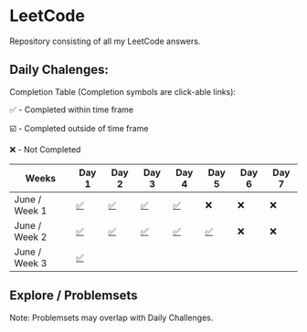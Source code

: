 # LeetCode
Repository consisting of all my LeetCode answers.

## Daily Chalenges:

Completion Table (Completion symbols are click-able links):

:white_check_mark: - Completed within time frame

:ballot_box_with_check: - Completed outside of time frame

:x: - Not Completed

 Weeks         | Day 1                                                                                                              | Day 2              | Day 3              | Day 4              | Day 5 | Day 6 | Day 7 |
|---------------|-------------------------------------------------------------------------------------------------------------------|--------------------|--------------------|--------------------|-------|-------|-------|
| June / Week 1 | [:white_check_mark:](https://github.com/ChrisBradLeigh/LeetCode/blob/master/JuneDailyChallenges/Week%201/Day1.py) | [:white_check_mark:](https://github.com/ChrisBradLeigh/LeetCode/blob/master/JuneDailyChallenges/Week%201/Day2.py) | [:white_check_mark:](https://github.com/ChrisBradLeigh/LeetCode/blob/master/JuneDailyChallenges/Week%201/Day3.py) | [:white_check_mark:](https://github.com/ChrisBradLeigh/LeetCode/blob/master/JuneDailyChallenges/Week%201/Day4.py) | :x:   | :x:   | :x:   |
| June / Week 2 | [:white_check_mark:](https://github.com/ChrisBradLeigh/LeetCode/blob/master/JuneDailyChallenges/Week%202/Day1.py) | [:white_check_mark:](https://github.com/ChrisBradLeigh/LeetCode/blob/master/JuneDailyChallenges/Week%202/Day2.py) | [:white_check_mark:](https://github.com/ChrisBradLeigh/LeetCode/blob/master/JuneDailyChallenges/Week%202/Day3.py) | [:white_check_mark:](https://github.com/ChrisBradLeigh/LeetCode/blob/master/JuneDailyChallenges/Week%202/Day4.py) | [:white_check_mark:](https://github.com/ChrisBradLeigh/LeetCode/blob/master/JuneDailyChallenges/Week%202/Day5.py) | :x: | :x: |
| June / Week 3 | [:white_check_mark:](https://github.com/ChrisBradLeigh/LeetCode/blob/master/JuneDailyChallenges/Week%203/Day1.py) |                    |                    |  |  |  |       |
## Explore / Problemsets

Note: Problemsets may overlap with Daily Challenges.
